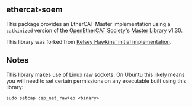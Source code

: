 ## ethercat-soem

This package provides an EtherCAT Master implementation using a `catkinized` version of the [OpenEtherCAT Society's Master Library](https://github.com/OpenEtherCATsociety/SOEM) v1.30.

This library was forked from [Kelsey Hawkins' initial implementation](https://github.com/gt-ros-pkg/ethercat-soem).

## Notes

This library makes use of Linux raw sockets. On Ubuntu this likely means you will need to set certain permissions on any executable built using this library:  

```sudo setcap cap_net_raw+ep <binary>```